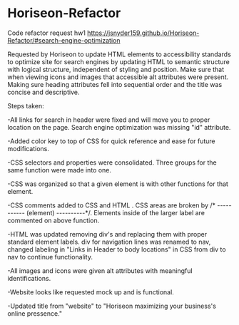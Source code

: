 # Horiseon-Refactor
Code refactor request hw1
https://jsnyder159.github.io/Horiseon-Refactor/#search-engine-optimization

Requested by Horiseon to update HTML elements to accessibility standards to optimize site for search engines by updating HTML to semantic structure with logical structure, independent of styling and position. Make sure that when viewing icons and images that accessible alt attributes were present. Making sure heading attributes fell into sequential order and the title was concise and descriptive.

Steps taken:

-All links for search in header were fixed and will move you to proper location on the page. Search engine optimization was missing "id" attribute.

-Added color key to top of CSS for quick reference and ease for future modifications.

-CSS selectors and properties were consolidated. Three groups for the same function were made into one.

-CSS was organized so that a given element is with other functions for that element.

-CSS comments added to CSS and HTML . CSS areas are broken by /* ----------- (element) ----------*/. Elements inside of the larger label are commented on above function.

-HTML was updated removing div's and replacing them with proper standard element labels. div for navigation lines was renamed to nav, changed labeling in "Links in Header to body locations" in CSS from div to nav to continue functionality.

-All images and icons were given alt attributes with meaningful identifications.

-Website looks like requested mock up and is functional.

-Updated title from "website" to "Horiseon maximizing your business's online pressence."